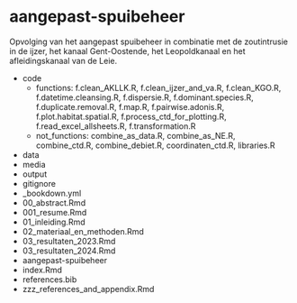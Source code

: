 # aangepast-spuibeheer
Opvolging van het aangepast spuibeheer in combinatie met de zoutintrusie in de ijzer, het kanaal Gent-Oostende, het Leopoldkanaal en het afleidingskanaal van de Leie.
* code
	* functions: f.clean_AKLLK.R, f.clean_ijzer_and_va.R, f.clean_KGO.R, f.datetime.cleansing.R, f.dispersie.R, f.dominant.species.R, f.duplicate.removal.R, f.map.R, f.pairwise.adonis.R, f.plot.habitat.spatial.R, f.process_ctd_for_plotting.R, f.read_excel_allsheets.R, f.transformation.R
	* not_functions: combine_as_data.R, combine_as_NE.R, combine_ctd.R, combine_debiet.R, coordinaten_ctd.R, libraries.R
* data
* media
* output
* gitignore
* _bookdown.yml
* 00_abstract.Rmd
* 001_resume.Rmd
* 01_inleiding.Rmd
* 02_materiaal_en_methoden.Rmd
* 03_resultaten_2023.Rmd
* 03_resultaten_2024.Rmd
* aangepast-spuibeheer
* index.Rmd
* references.bib
* zzz_references_and_appendix.Rmd

